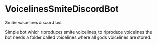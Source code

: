 # VoicelinesSmiteDiscordBot
Smite voicelines discord bot


Simple bot which riproduces smite voicelines, to riproduce voicelines the bot needs a folder called voicelines
where all gods voicelines are stored. 
